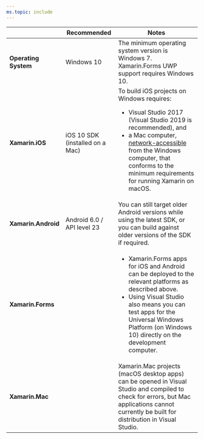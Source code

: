 ```yaml
---
ms.topic: include
---
```

||Recommended|Notes|
|---|---|---|
|**Operating System**|Windows 10|The minimum operating system version is Windows 7. Xamarin.Forms UWP support requires Windows 10.
|**Xamarin.iOS**|iOS 10 SDK (installed on a Mac)|To build iOS projects on Windows requires:<ul><li>Visual Studio 2017 (Visual Studio 2019 is recommended), and</li><li>a Mac computer, <a href="~/ios/get-started/installation/windows/connecting-to-mac/index.md">network-accessible</a> from the Windows computer, that conforms to the minimum requirements for running Xamarin on macOS.</li></ul>|
|**Xamarin.Android**|Android 6.0 / API level 23|You can still target older Android versions while using the latest SDK, or you can build against older versions of the SDK if required.|
|**Xamarin.Forms**||<ul><li>Xamarin.Forms apps for iOS and Android can be deployed to the relevant platforms as described above.</li><li>Using Visual Studio also means you can test apps for the Universal Windows Platform (on Windows 10) directly on the development computer.</li></ul>|
|**Xamarin.Mac**||Xamarin.Mac projects (macOS desktop apps) can be opened in Visual Studio and compiled to check for errors, but Mac applications cannot currently be built for distribution in Visual Studio.|
